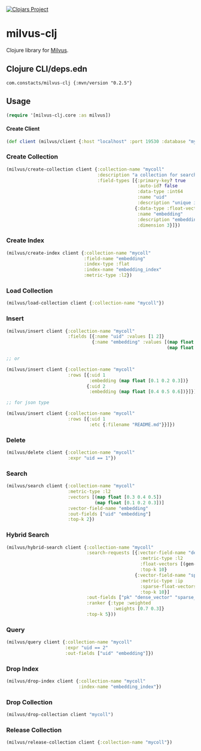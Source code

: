 [![Clojars Project](https://img.shields.io/clojars/v/com.constacts/milvus-clj.svg)](https://clojars.org/com.constacts/milvus-clj)

# milvus-clj

Clojure library for [Milvus](https://github.com/milvus-io/milvus).

## Clojure CLI/deps.edn

```
com.constacts/milvus-clj {:mvn/version "0.2.5"}
```

## Usage

```clojure
(require '[milvus-clj.core :as milvus])
```

#### Create Client

```clojure
(def client (milvus/client {:host "localhost" :port 19530 :database "mydb"}))
```

### Create Collection

```clojure
(milvus/create-collection client {:collection-name "mycoll"
                                  :description "a collection for search"
                                  :field-types [{:primary-key? true
                                                 :auto-id? false
                                                 :data-type :int64
                                                 :name "uid"
                                                 :description "unique id"}
                                                {:data-type :float-vector
                                                 :name "embedding"
                                                 :description "embeddings"
                                                 :dimension 3}]})
```


### Create Index

```clojure
(milvus/create-index client {:collection-name "mycoll"
                             :field-name "embedding"
                             :index-type :flat
                             :index-name "embedding_index"
                             :metric-type :l2})
```

### Load Collection

```clojure
(milvus/load-collection client {:collection-name "mycoll"})
```

### Insert 

```clojure
(milvus/insert client {:collection-name "mycoll"
                       :fields [{:name "uid" :values [1 2]}
                                {:name "embedding" :values [(map float [0.1 0.2 0.3])
                                                            (map float [0.4 0.5 0.6])]}]}

;; or

(milvus/insert client {:collection-name "mycoll"
                       :rows [{:uid 1
                               :embedding (map float [0.1 0.2 0.3])} 
                              {:uid 2
                               :embedding (map float [0.4 0.5 0.6])}]})

;; for json type

(milvus/insert client {:collection-name "mycoll"
                       :rows [{:uid 1
                               :etc {:filename "README.md"}}]})

```

### Delete

```clojure
(milvus/delete client {:collection-name "mycoll"
                       :expr "uid == 1"})
```

### Search

```clojure
(milvus/search client {:collection-name "mycoll"
                       :metric-type :l2
                       :vectors [(map float [0.3 0.4 0.5])
                                 (map float [0.1 0.2 0.3])]
                       :vector-field-name "embedding"
                       :out-fields ["uid" "embedding"]
                       :top-k 2})
```

### Hybrid Search

```clojure
(milvus/hybrid-search client {:collection-name "mycoll"
                              :search-requests [{:vector-field-name "dense_vector"
                                                  :metric-type :l2
                                                  :float-vectors [(gen-float-vector 10)]
                                                  :top-k 10}
                                                {:vector-field-name "sparse_vector"
                                                  :metric-type :ip
                                                  :sparse-float-vectors [(gen-sparse)]
                                                  :top-k 10}]
                              :out-fields ["pk" "dense_vector" "sparse_vector"]
                              :ranker {:type :weighted
                                        :weights [0.7 0.3]}
                              :top-k 5}))
```

### Query

```clojure
(milvus/query client {:collection-name "mycoll"
                      :expr "uid == 2"
                      :out-fields ["uid" "embedding"]})
```

### Drop Index

```clojure
(milvus/drop-index client {:collection-name "mycoll"
                           :index-name "embedding_index"})
```

### Drop Collection

```clojure
(milvus/drop-collection client "mycoll")
```

### Release Collection


```clojure
(milvus/release-collection client {:collection-name "mycoll"})
```
